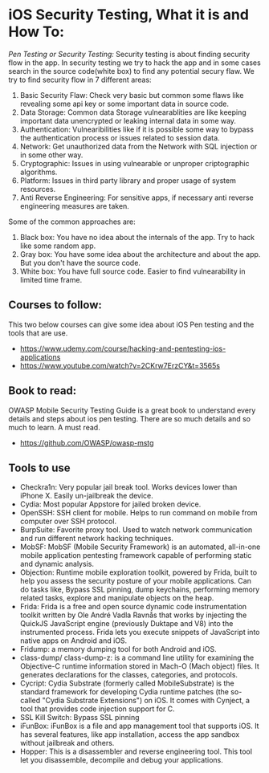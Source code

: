# iOS Security Testing, What it is and How To:

*Pen Testing or Security Testing:* Security testing is about finding security flow in the app. In security testing we try to hack the app and in some cases search in the source code(white box) to find any potential secury flaw. We try to find security flow in 7 different areas: 
1. Basic Security Flaw: Check very basic but common some flaws like revealing some api key or some important data in source code.
1. Data Storage: Common data Storage vulnearablities are like keeping important data unencrypted or leaking internal data in some way.
2. Authentication: Vulnearibilities like if it is possible some way to bypass the authentication process or issues related to session data.
3. Network: Get unauthorized data from the Network with SQL injection or in some other way.
4. Cryptographic: Issues in using vulnearable or unproper criptographic algorithms.
5. Platform: Issues in third party library and proper usage of system resources.
6. Anti Reverse Engineering: For sensitive apps, if necessary anti reverse engineering measures are taken.


Some of the common approaches are:
1. Black box: You have no idea about the internals of the app. Try to hack like some random app.
2. Gray box: You have some idea about the architecture and about the app. But you don't have the source code.
3. White box: You have full source code. Easier to find vulnearability in limited time frame.


## Courses to follow:
This two below courses can give some idea about iOS Pen testing and the tools that are use.

* https://www.udemy.com/course/hacking-and-pentesting-ios-applications
* https://www.youtube.com/watch?v=2CKrw7ErzCY&t=3565s

## Book to read:
OWASP Mobile Security Testing Guide is a great book to understand every details and steps about ios pen testing. There are so much details and so much to learn. A must read. 

* https://github.com/OWASP/owasp-mstg

## Tools to use
* Checkra1n: Very popular jail break tool. Works devices lower than iPhone X. Easily un-jailbreak the device. 
* Cydia: Most popular Appstore for jailed broken device.
* OpenSSH: SSH client for mobile. Helps to run command on mobile from computer over SSH protocol.
* BurpSuite: Favorite proxy tool. Used to watch network communication and run different network hacking techniques.
* MobSF: MobSF (Mobile Security Framework) is an automated, all-in-one mobile application pentesting framework capable of performing static and dynamic analysis.
* Objection: Runtime mobile exploration toolkit, powered by Frida, built to help you assess the security posture of your mobile applications. Can do tasks like, Bypass SSL pinning, dump keychains, performing memory related tasks, explore and manipulate objects on the heap. 
* Frida: Frida is a free and open source dynamic code instrumentation toolkit written by Ole André Vadla Ravnås that works by injecting the QuickJS JavaScript engine (previously Duktape and V8) into the instrumented process. Frida lets you execute snippets of JavaScript into native apps on Android and iOS.
* Fridump: a memory dumping tool for both Android and iOS.
* class-dump/ class-dump-z: is a command line utility for examining the Objective-C runtime information stored in Mach-O (Mach object) files. It generates declarations for the classes, categories, and protocols.
* Cycript: Cydia Substrate (formerly called MobileSubstrate) is the standard framework for developing Cydia runtime patches (the so-called "Cydia Substrate Extensions") on iOS. It comes with Cynject, a tool that provides code injection support for C.
* SSL Kill Switch: Bypass SSL pinning
* iFunBox: iFunBox is a file and app management tool that supports iOS. It has several features, like app installation, access the app sandbox without jailbreak and others.
* Hopper: This is a disassembler and reverse engineering tool. This tool let you disassemble, decompile and debug your applications.
